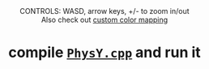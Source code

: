 <html><body><div align="center"><span>CONTROLS: WASD, arrow keys, +/- to zoom in/out</span><br><span>Also check out <a href="https://github.com/173205081/PhysY/tree/master/cm%20examples">custom color mapping</a><span><h1>compile <code><a href="https://github.com/173205081/PhysY/blob/master/PhysY.cpp">PhysY.cpp</a></code> and run it</h1></div></body></html>
